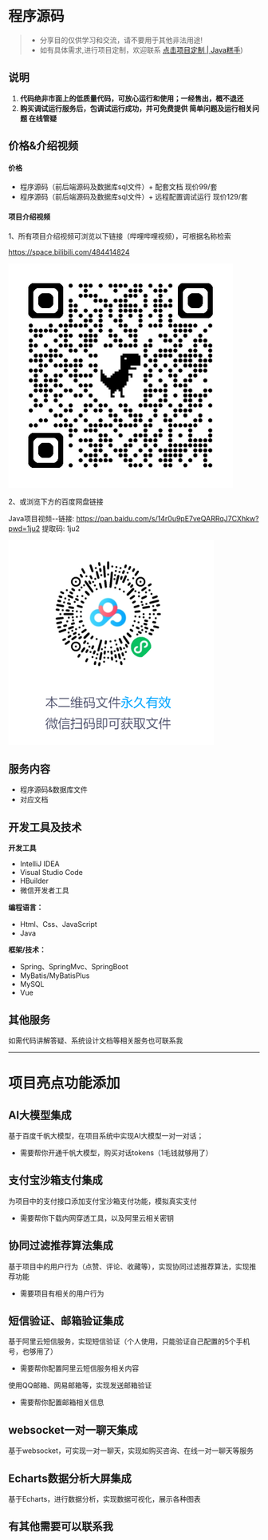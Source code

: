 # 程序源码
> - 分享目的仅供学习和交流，请不要用于其他非法用途!
> - 如有具体需求,进行项目定制，欢迎联系 [点击项目定制 | Java糕手](http://127.0.0.1:5173/javamaster/main/design.html))

## 说明
1. **代码绝非市面上的低质量代码，可放心运行和使用；一经售出，概不退还**
2. **购买调试运行服务后，包调试运行成功，并可免费提供 简单问题及运行相关问题 在线管疑**

## 价格&介绍视频

#### 价格

- 程序源码（前后端源码及数据库sql文件）+ 配套文档   现价99/套
- 程序源码（前后端源码及数据库sql文件）+ 远程配置调试运行  现价129/套

#### 项目介绍视频

1、所有项目介绍视频可浏览以下链接（哔哩哔哩视频），可根据名称检索

https://space.bilibili.com/484414824

<img src="../public/bilibili.png">

2、或浏览下方的百度网盘链接

Java项目视频--链接: https://pan.baidu.com/s/14r0u9pE7veQARRqJ7CXhkw?pwd=1ju2 提取码: 1ju2 

<img src="../public/wangpan.png">







## 服务内容
- 程序源码&数据库文件
- 对应文档

## 开发工具及技术

**开发工具**

- IntelliJ IDEA
- Visual Studio Code
- HBuilder
- 微信开发者工具

**编程语言：**
- Html、Css、JavaScript
- Java

**框架/技术：**
- Spring、SpringMvc、SpringBoot
- MyBatis/MyBatisPlus
- MySQL
- Vue



## 其他服务

如需代码讲解答疑、系统设计文档等相关服务也可联系我



---



# 项目亮点功能添加


## AI大模型集成

基于百度千帆大模型，在项目系统中实现AI大模型一对一对话；
- 需要帮你开通千帆大模型，购买对话tokens（1毛钱就够用了）

## 支付宝沙箱支付集成
为项目中的支付接口添加支付宝沙箱支付功能，模拟真实支付
- 需要帮你下载内网穿透工具，以及阿里云相关密钥

## 协同过滤推荐算法集成
基于项目中的用户行为（点赞、评论、收藏等），实现协同过滤推荐算法，实现推荐功能
- 需要项目有相关的用户行为

## 短信验证、邮箱验证集成
基于阿里云短信服务，实现短信验证（个人使用，只能验证自己配置的5个手机号，也够用了）
- 需要帮你配置阿里云短信服务相关内容

使用QQ邮箱、网易邮箱等，实现发送邮箱验证
- 需要帮你配置邮箱相关信息

## websocket一对一聊天集成
基于websocket，可实现一对一聊天，实现如购买咨询、在线一对一聊天等服务

## Echarts数据分析大屏集成
基于Echarts，进行数据分析，实现数据可视化，展示各种图表

## 有其他需要可以联系我
